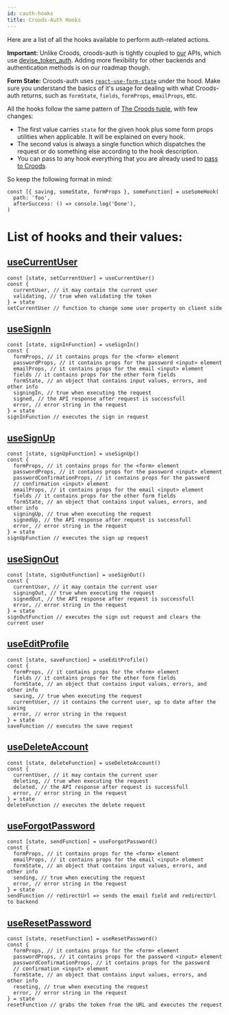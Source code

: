 ```yaml
---
id: cauth-hooks
title: Croods-Auth Hooks
---
```


Here are a list of all the hooks available to perform auth-related actions.

**Important:** Unlike Croods, croods-auth is tightly coupled to [our](https://seasoned.cc) APIs, which use [devise_token_auth](https://github.com/lynndylanhurley/devise_token_auth). Adding more flexibility for other backends and authentication methods is on our roadmap though.

**Form State:** Croods-auth uses [`react-use-form-state`](https://github.com/wsmd/react-use-form-state) under the hood. Make sure you understand the basics of it's usage for dealing with what Croods-auth returns, such as `formState`, `fields`, `formProps`, `emailProps`, etc.

All the hooks follow the same pattern of [The Croods tuple](/docs/main-concepts#the-croods-tuple), with few changes:

- The first value carries `state` for the given hook plus some form props utilities when applicable. It will be explained on every hook.
- The second valus is always a single function which dispatches the request or do something else according to the hook description.
- You can pass to any hook everything that you are already used to [pass to Croods](/docs/croods-provider-api).

So keep the following format in mind:

```
const [{ saving, someState, formProps }, someFunction] = useSomeHook(
  path: 'foo',
  afterSuccess: () => console.log('Done'),
)
```

# List of hooks and their values:

## [useCurrentUser](/docs/cauth-current-user)

```
const [state, setCurrentUser] = useCurrentUser()
const {
  currentUser, // it may contain the current user
  validating, // true when validating the token
} = state
setCurrentUser // function to change some user property on client side
```

## [useSignIn](/docs/cauth-sign-in)

```
const [state, signInFunction] = useSignIn()
const {
  formProps, // it contains props for the <form> element
  passwordProps, // it contains props for the password <input> element
  emailProps, // it contains props for the email <input> element
  fields // it contains props for the other form fields
  formState, // an object that contains input values, errors, and other info
  signingIn, // true when executing the request
  signed, // the API response after request is successfull
  error, // error string in the request
} = state
signInFunction // executes the sign in request
```

## [useSignUp](/docs/cauth-sign-up)

```
const [state, signUpFunction] = useSignUp()
const {
  formProps, // it contains props for the <form> element
  passwordProps, // it contains props for the password <input> element
  passwordConfirmationProps, // it contains props for the password
  // confirmation <input> element
  emailProps, // it contains props for the email <input> element
  fields // it contains props for the other form fields
  formState, // an object that contains input values, errors, and other info
  signingUp, // true when executing the request
  signedUp, // the API response after request is successfull
  error, // error string in the request
} = state
signUpFunction // executes the sign up request
```

## [useSignOut](/docs/cauth-sign-out)

```
const [state, signOutFunction] = useSignOut()
const {
  currentUser, // it may contain the current user
  signingOut, // true when executing the request
  signedOut, // the API response after request is successfull
  error, // error string in the request
} = state
signOutFunction // executes the sign out request and clears the current user
```

## [useEditProfile](/docs/cauth-edit-profile)

```
const [state, saveFunction] = useEditProfile()
const {
  formProps, // it contains props for the <form> element
  fields // it contains props for the other form fields
  formState, // an object that contains input values, errors, and other info
  saving, // true when executing the request
  currentUser, // it contains the current user, up to date after the saving
  error, // error string in the request
} = state
saveFunction // executes the save request
```

## [useDeleteAccount](/docs/cauth-delete-account)

```
const [state, deleteFunction] = useDeleteAccount()
const {
  currentUser, // it may contain the current user
  deleting, // true when executing the request
  deleted, // the API response after request is successfull
  error, // error string in the request
} = state
deleteFunction // executes the delete request
```

## [useForgotPassword](/docs/cauth-forgot-password)

```
const [state, sendFunction] = useForgotPassword()
const {
  formProps, // it contains props for the <form> element
  emailProps, // it contains props for the email <input> element
  formState, // an object that contains input values, errors, and other info
  sending, // true when executing the request
  error, // error string in the request
} = state
sendFunction // redirectUrl => sends the email field and redirectUrl to backend
```

## [useResetPassword](/docs/cauth-reset-password)

```
const [state, resetFunction] = useResetPassword()
const {
  formProps, // it contains props for the <form> element
  passwordProps, // it contains props for the password <input> element
  passwordConfirmationProps, // it contains props for the password
  // confirmation <input> element
  formState, // an object that contains input values, errors, and other info
  reseting, // true when executing the request
  error, // error string in the request
} = state
resetFunction // grabs the token from the URL and executes the request
```
